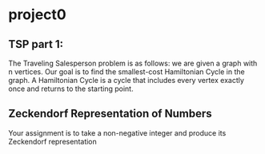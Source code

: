 # project0

## TSP part 1:
The Traveling Salesperson problem is as follows: we are given a graph with n vertices. Our goal is to
find the smallest-cost Hamiltonian Cycle in the graph. A Hamiltonian Cycle is a cycle that includes every
vertex exactly once and returns to the starting point.

## Zeckendorf Representation of Numbers
Your assignment is to take a non-negative integer and produce its Zeckendorf representation
